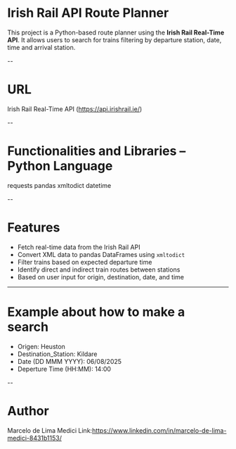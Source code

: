 # Irish Rail API Route Planner

This project is a Python-based route planner using the **Irish Rail Real-Time API**. It allows users to search for trains filtering by departure station, date, time and arrival station.

--
# URL
Irish Rail Real-Time API (https://api.irishrail.ie/)

--
# Functionalities and Libraries – Python Language
requests 
pandas 
xmltodict
datetime

--
# Features

- Fetch real-time data from the Irish Rail API
- Convert XML data to pandas DataFrames using `xmltodict`
- Filter trains based on expected departure time
- Identify direct and indirect train routes between stations
- Based on user input for origin, destination, date, and time

---
# Example about how to make a search
- Origen: Heuston
- Destination_Station: Kildare
- Date (DD MMM YYYY): 06/08/2025
- Deperture Time (HH:MM): 14:00

--
# Author
Marcelo de Lima Medici
Link:https://www.linkedin.com/in/marcelo-de-lima-medici-8431b1153/









